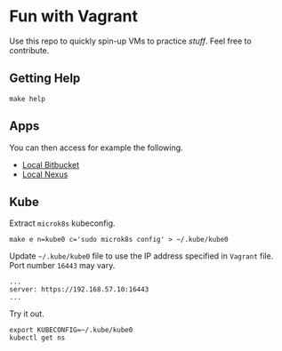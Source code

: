 # Fun with Vagrant

Use this repo to quickly spin-up VMs to practice _stuff_. Feel free to contribute.

## Getting Help

```
make help
```

## Apps

You can then access for example the following.

* [Local Bitbucket](http://192.168.57.20:7990)
* [Local Nexus](http://192.168.57.30:8081)

## Kube

Extract `microk8s` kubeconfig.

```
make e n=kube0 c='sudo microk8s config' > ~/.kube/kube0
```

Update `~/.kube/kube0` file to use the IP address specified
in `Vagrant` file. Port number `16443` may vary.

```
...
server: https://192.168.57.10:16443
...
```

Try it out.

```
export KUBECONFIG=~/.kube/kube0
kubectl get ns
```
